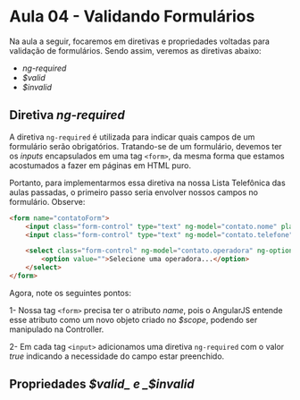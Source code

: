 # Aula 04 - Validando Formulários

Na aula a seguir, focaremos em diretivas e propriedades voltadas para validação de formulários. Sendo assim, veremos as diretivas abaixo:

* _ng-required_
* _$valid_
* _$invalid_

## Diretiva _ng-required_

A diretiva `ng-required` é utilizada para indicar quais campos de um formulário serão obrigatórios. Tratando-se de um formulário, devemos ter os _inputs_ encapsulados em uma tag `<form>`, da mesma forma que estamos acostumados a fazer em páginas em HTML puro.

Portanto, para implementarmos essa diretiva na nossa Lista Telefônica das aulas passadas, o primeiro passo seria envolver nossos campos no formulário. Observe:

```html
<form name="contatoForm">
    <input class="form-control" type="text" ng-model="contato.nome" placeholder="Nome" ng-required="true" />
    <input class="form-control" type="text" ng-model="contato.telefone" placeholder="Telefone" ng-required="true" />

    <select class="form-control" ng-model="contato.operadora" ng-options="operadora.nome group by operadora.categoria for operadora in operadoras">
        <option value="">Selecione uma operadora...</option>
    </select>
</form>
```

Agora, note os seguintes pontos:

1- Nossa tag `<form>` precisa ter o atributo _name_, pois o AngularJS entende esse atributo como um novo objeto criado no _$scope_, podendo ser manipulado na Controller.

2- Em cada tag `<input>` adicionamos uma diretiva `ng-required` com o valor _true_ indicando a necessidade do campo estar preenchido.

## Propriedades _$valid_ e _$invalid_

